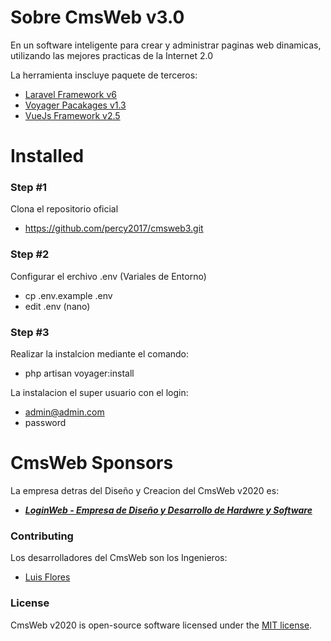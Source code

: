 
# Sobre CmsWeb v3.0

En un software inteligente para crear y administrar paginas web dinamicas, utilizando las mejores practicas de la Internet 2.0

La herramienta inscluye paquete de terceros:

- [Laravel Framework v6](#)
- [Voyager Pacakages v1.3](#)
- [VueJs Framework v2.5](#)

# Installed
### Step #1
Clona el repositorio oficial
- https://github.com/percy2017/cmsweb3.git

### Step #2
Configurar el erchivo .env (Variales de Entorno)
-   cp .env.example .env
-   edit .env (nano)   

### Step #3
Realizar la instalcion mediante el comando:
-   php artisan voyager:install

La instalacion el super usuario con el login:
-   admin@admin.com 
-   password
# CmsWeb Sponsors

La empresa detras del Diseño y Creacion del CmsWeb v2020 es:

- ***[LoginWeb - Empresa de Diseño y Desarrollo de Hardwre y Software](https://loginweb.net/)***

### Contributing

Los desarrolladores del CmsWeb son los Ingenieros:
- [Luis Flores](#)


### License

CmsWeb v2020 is open-source software licensed under the [MIT license](https://opensource.org/licenses/MIT).
